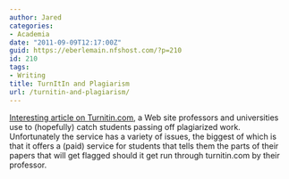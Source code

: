```yaml
---
author: Jared
categories:
- Academia
date: "2011-09-09T12:17:00Z"
guid: https://eberlemain.nfshost.com/?p=210
id: 210
tags:
- Writing
title: TurnItIn and Plagiarism
url: /turnitin-and-plagiarism/
---
```

<!-- wp:paragraph -->
<p><a href="hhttp://web.archive.org/web/20111018164730/https://davideharrington.com/?p=594">Interesting article on Turnitin.com</a>, a&nbsp;Web site professors and universities use to (hopefully) catch students passing off plagiarized work. Unfortunately the service has a variety of issues, the biggest of which is that it offers a (paid) service for students that tells them the parts of their papers that will get flagged should it get run through turnitin.com by their professor.</p>
<!-- /wp:paragraph -->